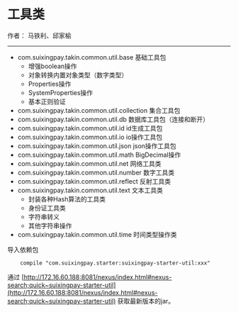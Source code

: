 # 工具类

作者： 马铁利、邱家榆

---

+ com.suixingpay.takin.common.util.base 基础工具包
	+ 增强boolean操作
	+ 对象转换内置对象类型（数字类型）
	+ Properties操作
	+ SystemProperties操作
	+ 基本正则验证
+ com.suixingpay.takin.common.util.collection 集合工具包
+ com.suixingpay.takin.common.util.db 数据库工具包（连接和断开）
+ com.suixingpay.takin.common.util.id id生成工具包
+ com.suixingpay.takin.common.util.io io操作工具包
+ com.suixingpay.takin.common.util.json json操作工具包
+ com.suixingpay.takin.common.util.math BigDecimal操作
+ com.suixingpay.takin.common.util.net 网络工具类
+ com.suixingpay.takin.common.util.number 数字工具类
+ com.suixingpay.takin.common.util.reflect 反射工具类
+ com.suixingpay.takin.common.util.text 文本工具类
	+ 封装各种Hash算法的工具类
	+ 身份证工具类
	+ 字符串转义
	+ 其他字符串操作
+ com.suixingpay.takin.common.util.time 时间类型操作类 

导入依赖包

        compile "com.suixingpay.starter:suixingpay-starter-util:xxx"

通过 [http://172.16.60.188:8081/nexus/index.html#nexus-search;quick~suixingpay-starter-util](http://172.16.60.188:8081/nexus/index.html#nexus-search;quick~suixingpay-starter-util)  获取最新版本的jar。